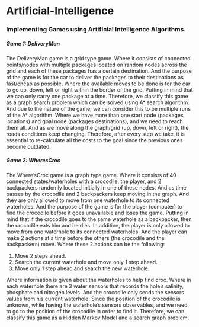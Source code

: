# Artificial-Intelligence
### Implementing Games using Artificial Intelligence Algorithms.
##### Game 1: DeliveryMan
The DeliveryMan game is a grid type game. Where it consists of connected points/nodes
with multiple packages located on random nodes across the grid and each of these packages has a certain destination. And the purpose of the game is for the car to deliver the packages to their destinations as fast/cheap as possible. Where the available moves to be done is for the car to go up, down, left or right within the border of the grid. Putting in mind that we can only carry one package at a time. Therefore, we classify this game as a graph search problem which can be solved using A* search algorithm. And due to the nature of the game; we can consider this to be multiple runs of the A* algorithm. Where we have more than one start node (packages locations) and goal node (packages destinations), and we need to reach them all. And as we move along the graph/grid (up, down, left or right), the roads conditions keep changing. Therefore, after every step we take, it is essential to re-calculate all the costs to the goal since the previous ones become outdated.

##### Game 2: WheresCroc
The Where’sCroc game is a graph type game. Where it consists of 40 connected
states/waterholes with a crocodile, the player, and 2 backpackers randomly located initially in one of these nodes. And as time passes by the crocodile and 2 backpackers keep moving in the graph. And they are only allowed to move from one waterhole to its connected waterholes. And the purpose of the game is for the player (computer) to find the crocodile before it goes unavailable and loses the game. Putting in mind that if the crocodile goes to the same waterhole as a backpacker, then the crocodile eats him and he dies. In addition, the player is only allowed to move from one waterhole to its connected waterholes. And the player can make 2 actions at a time before the others (the crocodile and the backpackers) move. Where these 2 actions can be the following:
1. Move 2 steps ahead.
2. Search the current waterhole and move only 1 step ahead.
3. Move only 1 step ahead and search the new waterhole.

Where information is given about the waterholes to help find croc. Where in each waterhole
there are 3 water sensors that records the hole’s salinity, phosphate and nitrogen levels. And the crocodile only sends the sensors values from his current waterhole. 
Since the position of the crocodile is unknown, while having the waterhole’s sensors observables, and we need to go to the position of the crocodile in order to find it. Therefore, we can classify this game as a Hidden Markov Model and a search graph problem.
